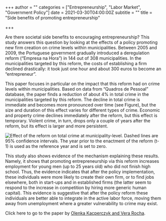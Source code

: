+++
author = ""
categories = ["Entrepreneurship", "Labor Market", "Government Policy"]
date = 2021-03-30T04:00:00Z
subtitle = ""
title = "Side benefits of promoting entrepreneurship"

+++

Are there societal side benefits to encouraging entrepreneurship? This study answers this question by looking at the effects of a policy promoting new firm creation on crime levels within municipalities. Between 2005 and 2009, the Portuguese government gradually introduced a deregulation reform (“Empresa na Hora”) in 144 out of 308 municipalities. In the municipalities targeted by this reform, the costs of establishing a firm declined drastically: it took just one hour and about 300 euros to become an “entrepreneur”.

This paper focuses in particular on the impact that this reform had on crime levels within municipalities. Based on data from “Quadros de Pessoal” database, the paper finds a reduction of about 4% in total crime in the municipalities targeted by this reform. The decline in total crime is immediate and becomes more pronounced over time (see Figure), but the size and duration of this effect varies for different types of crime. Economic and property crime declines immediately after the reform, but this effect is temporary. Violent crime, in turn, drops only a couple of years after the reform, but its effect is larger and more persistent.

![](https://ucarecdn.com/f0aa4f3c-3dd9-4a5d-b2c5-bef44851acdf/ "Effect of the reform on total crime at municipality-level. Dashed lines are 95% confidence intervals. The year prior to the enactment of the reform (t-1) is used as the reference year and is set to zero.")

This study also shows evidence of the mechanism explaining these results. Namely, it shows that promoting entrepreneurship via this reform increases employment for young men (up to 25 years old) who did not finish high school. Thus, the evidence indicates that after the policy implementation, these individuals were more likely to create their own firm, or to find jobs elsewhere, both in start-ups and in established firms (the latter seem to respond to the increase in competition by hiring more generic human capital). This evidence is suggestive that after the policy reform these individuals are better able to integrate in the active labor force, moving them away from unemployment where a greater vulnerability to crime may exist.

Click here to go to the paper by [Olenka Kacperczyk and Vera Rocha](https://papers.ssrn.com/sol3/papers.cfm?abstract_id=3798302).
